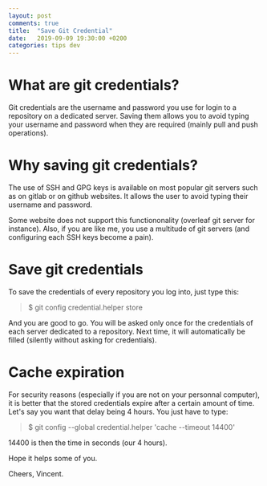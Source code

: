 ```yaml
---
layout: post
comments: true
title:  "Save Git Credential"
date:   2019-09-09 19:30:00 +0200
categories: tips dev
---
```


# What are git credentials?

Git credentials are the username and password you use for login to a repository on a dedicated server.
Saving them allows you to avoid typing your username and password when they are required (mainly pull and push operations).

# Why saving git credentials?
The use of SSH and GPG keys is available on most popular git servers such as on gitlab or on github websites.
It allows the user to avoid typing their username and password.

Some website does not support this functiononality (overleaf git server for instance). Also, if you are like me, you use a multitude of git servers (and configuring each SSH keys become a pain).

# Save git credentials

To save the credentials of every repository you log into, just type this:

> $ git config credential.helper store

And you are good to go. You will be asked only once for the credentials of each server dedicated to a repository. Next time, it will automatically be filled (silently without asking for credentials).

# Cache expiration

For security reasons (especially if you are not on your personnal computer), it is better that the stored credentials expire after a certain amount of time.
Let's say you want that delay being 4 hours.
You just have to type:

> $ git config --global credential.helper 'cache --timeout 14400'

14400 is then the time in seconds (our 4 hours).

Hope it helps some of you.

Cheers, Vincent.

